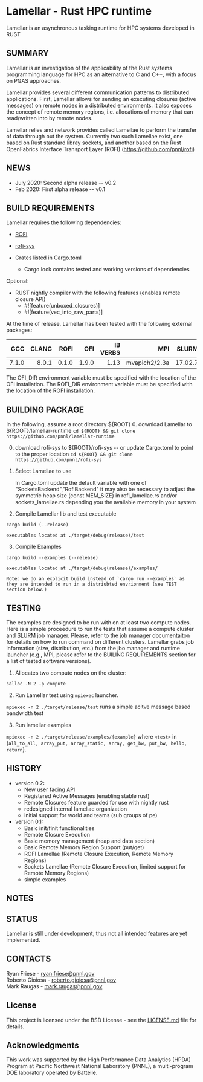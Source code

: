 Lamellar - Rust HPC runtime
=================================================

Lamellar is an asynchronous tasking runtime for HPC systems developed in RUST

SUMMARY
-------

Lamellar is an investigation of the applicability of the Rust systems programming language for HPC as an alternative to C and C++, with a focus on PGAS approaches.

Lamellar provides several different communication patterns to distributed applications. 
First, Lamellar allows for sending an executing closures (active messages) on remote nodes in a distributed environments. 
It also exposes the concept of remote memory regions, i.e. allocations of memory that can read/written into by remote nodes.

Lamellar relies and network provides called Lamellae to perform the transfer of data through out the system.
Currently two such Lamellae exist, one based on Rust standard libray sockets, and another based on the Rust OpenFabrics Interface Transport Layer (ROFI) (https://github.com/pnnl/rofi)

NEWS
----
* July 2020: Second alpha release -- v0.2
* Feb 2020: First alpha release -- v0.1

BUILD REQUIREMENTS
------------------
Lamellar requires the following dependencies:

* [ROFI](https://gitlab.pnnl.gov/lamellar/rofi)
* [rofi-sys](https://gitlab.pnnl.gov/lamellar/rofi-sys)

* Crates listed in Cargo.toml
    * Cargo.lock contains tested and working versions of dependencies


Optional:
* RUST nightly compiler with the following features (enables remote closure API)
    * #![feature(unboxed_closures)]
    * #![feature(vec_into_raw_parts)]



At the time of release, Lamellar has been tested with the following external packages:

| **GCC** | **CLANG** | **ROFI**  | **OFI**   | **IB VERBS**  | **MPI**       | **SLURM** |
|--------:|----------:|----------:|----------:|--------------:|--------------:|----------:|
| 7.1.0   | 8.0.1     | 0.1.0     | 1.9.0     | 1.13          | mvapich2/2.3a | 17.02.7   |

The OFI_DIR environment variable must be specified with the location of the OFI installation.
The ROFI_DIR environment variable must be specified with the location of the ROFI installation.

BUILDING PACKAGE
----------------
In the following, assume a root directory ${ROOT}
0. download Lamellar to ${ROOT}/lamellar-runtime
    `cd ${ROOT} && git clone https://github.com/pnnl/lamellar-runtime`

0. download rofi-sys to ${ROOT}/rofi-sys -- or update Cargo.toml to point to the proper location
    `cd ${ROOT} && git clone https://github.com/pnnl/rofi-sys`

1. Select Lamellae to use

    In Cargo.toml update the default variable with one of "SocketsBackend","RofiBackend"
    it may also be necessary to adjust the symmetric heap size (const MEM_SIZE) in rofi_lamellae.rs and/or sockets_lamellae.rs depending you the available memory in your system

2. Compile Lamellar lib and test executable

`cargo build (--release)`

    executables located at ./target/debug(release)/test

3. Compile Examples

`cargo build --examples (--release)`

    executables located at ./target/debug(release)/examples/

    Note: we do an explicit build instead of `cargo run --examples` as they are intended to run in a distriubted envrionment (see TEST section below.)


TESTING
-------
The examples are designed to be run with on at least two compute nodes. Here is a simple proceedure to run the tests that assume a compute cluster and [SLURM](https://slurm.schedmd.com) job manager. Please, refer to the job manager documentaiton for details on how to run command on different clusters. Lamellar grabs job information (size, distribution, etc.) from the jbo manager and runtime launcher (e.g., MPI, please refer to the BUILING REQUIREMENTS section for a list of tested software versions).

1. Allocates two compute nodes on the cluster:

`salloc -N 2 -p compute`

2. Run Lamellar test using `mpiexec` launcher.

`mpiexec -n 2 ./target/release/test` 
runs a simple acitve message based bandwidth test

3. Run lamellar examples

`mpiexec -n 2 ./target/release/examples/{example}` 
where `<test>` in {`all_to_all, array_put, array_static, array, get_bw, put_bw, hello, return`}. 


HISTORY
-------
- version 0.2:
  - New user facing API
  - Registered Active Messages (enabling stable rust)
  - Remote Closures feature guarded for use with nightly rust
  - redesigned internal lamellae organization
  - initial support for world and teams (sub groups of pe)
- version 0.1:
  - Basic init/finit functionalities
  - Remote Closure Execution
  - Basic memory management (heap and data section)
  - Basic Remote Memory Region Support (put/get)
  - ROFI Lamellae (Remote Closure Execution, Remote Memory Regions)
  - Sockets Lamellae (Remote Closure Execution, limited support for Remote Memory Regions)
  - simple examples
  
NOTES
-----

STATUS
------
Lamellar is still under development, thus not all intended features are yet
implemented.

CONTACTS
--------
Ryan Friese     - ryan.friese@pnnl.gov  
Roberto Gioiosa - roberto.gioiosa@pnnl.gov  
Mark Raugas     - mark.raugas@pnnl.gov  

## License

This project is licensed under the BSD License - see the [LICENSE.md](LICENSE.md) file for details.

## Acknowledgments

This work was supported by the High Performance Data Analytics (HPDA) Program at Pacific Northwest National Laboratory (PNNL),
a multi-program DOE laboratory operated by Battelle.
